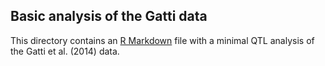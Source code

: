 ## Basic analysis of the Gatti data

This directory contains an [R Markdown](https://rmarkdown.rstudio.com)
file with a minimal QTL analysis of the Gatti et al. (2014) data.
